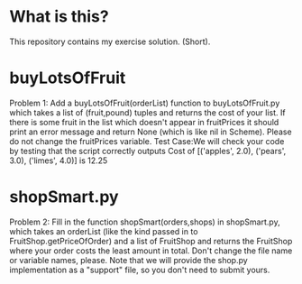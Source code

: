 # What is this?
This repository contains my exercise solution. (Short).


# buyLotsOfFruit
Problem 1: Add a buyLotsOfFruit(orderList) function to buyLotsOfFruit.py which takes a list of (fruit,pound) tuples and returns the cost of your list. If there is some fruit in the list which doesn't appear in fruitPrices it should print an error message and return None (which is like nil in Scheme). Please do not change the fruitPrices variable. Test Case:We will check your code by testing that the script correctly outputs  Cost of [('apples', 2.0), ('pears', 3.0), ('limes', 4.0)] is 12.25


# shopSmart.py

Problem 2: Fill in the function shopSmart(orders,shops) in shopSmart.py, which takes an orderList (like the kind passed in to FruitShop.getPriceOfOrder) and a list of FruitShop and returns the FruitShop where your order costs the least amount in total. Don't change the file name or variable names, please. Note that we will provide the shop.py implementation as a "support" file, so you don't need to submit yours.
